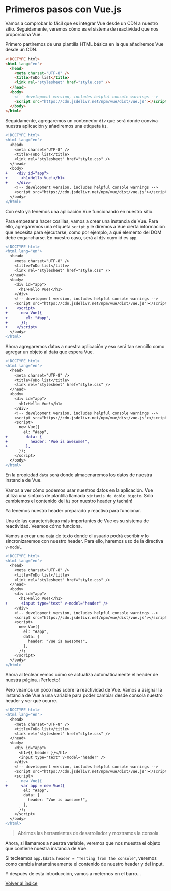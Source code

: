 # Primeros pasos con Vue.js

Vamos a comprobar lo fácil que es integrar Vue desde un CDN a nuestro sitio. Seguidamente, veremos cómo es el sistema de reactividad que nos proporciona Vue.

Primero partiremos de una plantilla HTML básica en la que añadiremos Vue desde un CDN.

```html
<!DOCTYPE html>
<html lang="en">
  <head>
    <meta charset="UTF-8" />
    <title>ToDo list</title>
    <link rel="stylesheet" href="style.css" />
  </head>
  <body>
    <!-- development version, includes helpful console warnings -->
    <script src="https://cdn.jsdelivr.net/npm/vue/dist/vue.js"></script>
  </body>
</html>

```

Seguidamente, agregaremos un contenedor `div` que será donde conviva nuestra aplicación y añadiremos una etiqueta `h1`.

```diff
<!DOCTYPE html>
<html lang="en">
  <head>
    <meta charset="UTF-8" />
    <title>ToDo list</title>
    <link rel="stylesheet" href="style.css" />
  </head>
  <body>
+    <div id="app">
+      <h1>Hello Vue!</h1>
+    </div>
    <!-- development version, includes helpful console warnings -->
    <script src="https://cdn.jsdelivr.net/npm/vue/dist/vue.js"></script>
  </body>
</html>

```

Con esto ya tenemos una aplicación Vue funcionando en nuestro sitio.

Para empezar a hacer cosillas, vamos a crear una instancia de Vue. Para ello, agregaremos una etiqueta `script` y le diremos a Vue cierta información que necesita para ejecutarse, como por ejemplo, a qué elemento del DOM debe engancharse. En nuestro caso, será al `div` cuyo id es `app`.

```diff
<!DOCTYPE html>
<html lang="en">
  <head>
    <meta charset="UTF-8" />
    <title>ToDo list</title>
    <link rel="stylesheet" href="style.css" />
  </head>
  <body>
    <div id="app">
      <h1>Hello Vue!</h1>
    </div>
    <!-- development version, includes helpful console warnings -->
    <script src="https://cdn.jsdelivr.net/npm/vue/dist/vue.js"></script>
+    <script>
+      new Vue({
+        el: "#app",
+      });
+    </script>
  </body>
</html>

```

Ahora agregaremos datos a nuestra aplicación y eso será tan sencillo como agregar un objeto al data que espera Vue.

```diff
<!DOCTYPE html>
<html lang="en">
  <head>
    <meta charset="UTF-8" />
    <title>ToDo list</title>
    <link rel="stylesheet" href="style.css" />
  </head>
  <body>
    <div id="app">
      <h1>Hello Vue!</h1>
    </div>
    <!-- development version, includes helpful console warnings -->
    <script src="https://cdn.jsdelivr.net/npm/vue/dist/vue.js"></script>
    <script>
      new Vue({
        el: "#app",
+        data: {
+          header: "Vue is awesome!",
+        },
      });
    </script>
  </body>
</html>

```

En la propiedad `data` será donde almacenaremos los datos de nuestra instancia de Vue.

Vamos a ver cómo podemos usar nuestros datos en la aplicación. Vue utiliza una sintaxis de plantilla llamada `sintaxis de doble bigote`. Sólo cambiemos el contenido del `h1` por nuestro header y tachán!

Ya tenemos nuestro header preparado y reactivo para funcionar.

Una de las características más importantes de Vue es su sistema de reactividad. Veamos cómo funciona.

Vamos a crear una caja de texto donde el usuario podrá escribir y lo sincronizaremos con nuestro header. Para ello, haremos uso de la directiva `v-model`.

```diff
<!DOCTYPE html>
<html lang="en">
  <head>
    <meta charset="UTF-8" />
    <title>ToDo list</title>
    <link rel="stylesheet" href="style.css" />
  </head>
  <body>
    <div id="app">
      <h1>Hello Vue!</h1>
+      <input type="text" v-model="header" />
    </div>
    <!-- development version, includes helpful console warnings -->
    <script src="https://cdn.jsdelivr.net/npm/vue/dist/vue.js"></script>
    <script>
      new Vue({
        el: "#app",
        data: {
          header: "Vue is awesome!",
        },
      });
    </script>
  </body>
</html>

```

Ahora al teclear vemos cómo se actualiza automáticamente el header de nuestra página. ¡Perfecto!

Pero veamos un poco más sobre la reactividad de Vue. Vamos a asignar la instancia de Vue a una variable para poder cambiar desde consola nuestro header y ver qué ocurre.

```diff
<!DOCTYPE html>
<html lang="en">
  <head>
    <meta charset="UTF-8" />
    <title>ToDo list</title>
    <link rel="stylesheet" href="style.css" />
  </head>
  <body>
    <div id="app">
      <h1>{{ header }}</h1>
      <input type="text" v-model="header" />
    </div>
    <!-- development version, includes helpful console warnings -->
    <script src="https://cdn.jsdelivr.net/npm/vue/dist/vue.js"></script>
    <script>
-      new Vue({
+      var app = new Vue({
        el: "#app",
        data: {
          header: "Vue is awesome!",
        },
      });
    </script>
  </body>
</html>

```

> Abrimos las herramientas de desarrollador y mostramos la consola.

Ahora, si llamamos a nuestra variable, veremos que nos muestra el objeto que contiene nuestra instancia de Vue.

Si tecleamos `app.$data.header = "Testing from the console"`, veremos como cambia instantáneamente el contenido de nuestro header y del input.

Y después de esta introducción, vamos a meternos en el barro...

[Volver al índice](../README_ES.md/#agenda)
